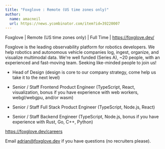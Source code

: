 ```yaml
---
title: "Foxglove : Remote (US time zones only)"
author:
  name: amacneil
  url: https://news.ycombinator.com/item?id=39220007
---
```

Foxglove | Remote (US time zones only) | Full Time | <a href="https:&#x2F;&#x2F;foxglove.dev&#x2F;" rel="nofollow">https:&#x2F;&#x2F;foxglove.dev&#x2F;</a>

Foxglove is the leading observability platform for robotics developers. We help robotics and autonomous vehicle companies log, ingest, organize, and visualize multimodal data. We&#x27;re well funded (Series A), ~20 people, with an experienced and fast-moving team. Seeking like-minded people to join us!

- Head of Design (design is core to our company strategy, come help us take it to the next level)

- Senior &#x2F; Staff Frontend Product Engineer (TypeScript, React, visualization, bonus if you have experience with web workers, webgl&#x2F;webgpu, and&#x2F;or wasm)

- Senior &#x2F; Staff Full Stack Product Engineer (TypeScript, Node.js, React)

- Senior &#x2F; Staff Backend Engineer (TypeScript, Node.js, bonus if you have experience with Rust, Go, C++, Python)

<a href="https:&#x2F;&#x2F;foxglove.dev&#x2F;careers" rel="nofollow">https:&#x2F;&#x2F;foxglove.dev&#x2F;careers</a>

Email adrian@foxglove.dev if you have questions (no recruiters please).
